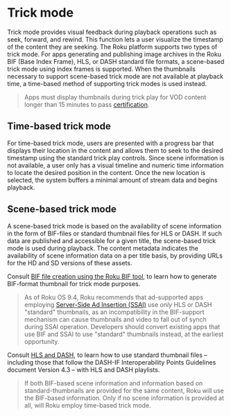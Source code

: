 Trick mode
==========

Trick mode provides visual feedback during playback operations such as seek, forward, and rewind. This function lets a user visualize the timestamp of the content they are seeking. The Roku platform supports two types of trick mode. For apps generating and publishing image archives in the Roku BIF (Base Index Frame), HLS, or DASH standard file formats, a scene-based trick mode using index frames is supported. When the thumbnails necessary to support scene-based trick mode are not available at playback time, a time-based method of supporting trick modes is used instead.

> Apps must display thumbnails during trick play for VOD content longer than 15 minutes to pass [certification](/docs/developer-program/certification/certification.md#4-channel-operation).

Time-based trick mode
---------------------

For time-based trick mode, users are presented with a progress bar that displays their location in the content and allows them to seek to the desired timestamp using the standard trick play controls. Since scene information is not available, a user only has a visual timeline and numeric time information to locate the desired position in the content. Once the new location is selected, the system buffers a minimal amount of stream data and begins playback.

Scene-based trick mode
----------------------

A scene-based trick mode is based on the availability of scene information in the form of BIF-files or standard thumbnail files for HLS or DASH. If such data are published and accessible for a given title, the scene-based trick mode is used during playback. The content metadata indicates the availability of scene information data on a per title basis, by providing URLs for the HD and SD versions of these assets.

Consult [BIF file creation using the Roku BIF tool](/docs/developer-program/media-playback/trick-mode/bif-file-creation.md), to learn how to generate BIF-format thumbnail for trick mode purposes.

> As of Roku OS 9.4, Roku recommends that ad-supported apps employing [Server-Side Ad Insertion (SSAI)](/docs/developer-program/advertising/ssai-adapters.md) use _only_ HLS or DASH "standard" thumbnails, as an incompatibility in the BIF-support mechanism can cause thumbnails and video to fall out of synch during SSAI operation. Developers should convert existing apps that use BIF and SSAI to use "standard" thumbnails instead, at the earliest opportunity.

Consult [HLS and DASH](/docs/developer-program/media-playback/trick-mode/hls-and-dash.md), to learn how to use standard thumbnail files – including those that follow the DASH-IF Interoperability Points Guidelines document Version 4.3 – with HLS and DASH playlists.

> If both BIF-based scene information and information based on standard-thumbnails are provided for the same content, Roku will use the BIF-based information. Only if no scene information is provided at all, will Roku employ time-based trick mode.